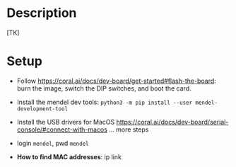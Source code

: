 # Description
[TK]

# Setup
- Follow https://coral.ai/docs/dev-board/get-started#flash-the-board: burn the image, switch the DIP switches, and boot the card. 
- Install the mendel dev tools: `python3 -m pip install --user mendel-development-tool`
- Install the USB drivers for MacOS https://coral.ai/docs/dev-board/serial-console/#connect-with-macos
... more steps
- login `mendel`, pwd `mendel`

- __How to find MAC addresses__: ip link
